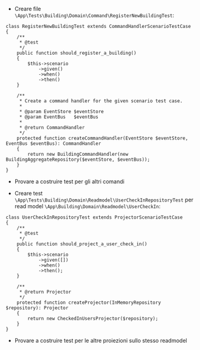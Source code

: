 - Creare file ```\App\Tests\Building\Domain\Command\RegisterNewBuildingTest```:

```
class RegisterNewBuildingTest extends CommandHandlerScenarioTestCase
{
    /**
     * @test
     */
    public function should_register_a_building()
    {
        $this->scenario
            ->given()
            ->when()
            ->then()
    }

    /**
     * Create a command handler for the given scenario test case.
     *
     * @param EventStore $eventStore
     * @param EventBus   $eventBus
     *
     * @return CommandHandler
     */
    protected function createCommandHandler(EventStore $eventStore, EventBus $eventBus): CommandHandler
    {
        return new BuildingCommandHandler(new BuildingAggregateRepository($eventStore, $eventBus));
    }
}
```

- Provare a costruire test per gli altri comandi

- Creare test ``\App\Tests\Building\Domain\Readmodel\UserCheckInRepositoryTest`` per read model ``\App\Building\Domain\Readmodel\UserCheckIn``:

```
class UserCheckInRepositoryTest extends ProjectorScenarioTestCase
{
    /**
     * @test
     */
    public function should_project_a_user_check_in()
    {
        $this->scenario
            ->given([])
            ->when()
            ->then();
    }
    
    /**
     * @return Projector
     */
    protected function createProjector(InMemoryRepository $repository): Projector
    {
        return new CheckedInUsersProjector($repository);
    }
}
```

- Provare a costruire test per le altre proiezioni sullo stesso readmodel
